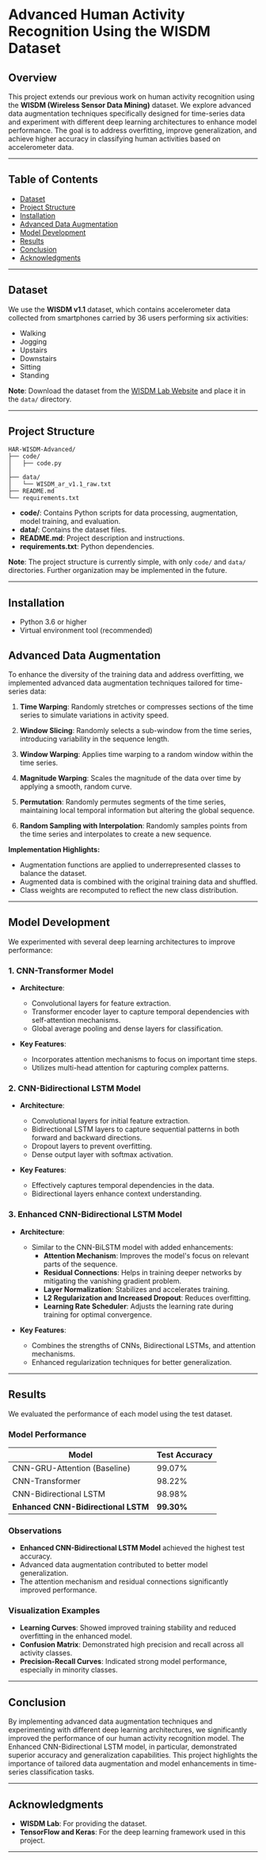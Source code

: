# **Advanced Human Activity Recognition Using the WISDM Dataset**

## **Overview**

This project extends our previous work on human activity recognition using the **WISDM (Wireless Sensor Data Mining)** dataset. We explore advanced data augmentation techniques specifically designed for time-series data and experiment with different deep learning architectures to enhance model performance. The goal is to address overfitting, improve generalization, and achieve higher accuracy in classifying human activities based on accelerometer data.

---

## **Table of Contents**

- [Dataset](#dataset)
- [Project Structure](#project-structure)
- [Installation](#installation)
- [Advanced Data Augmentation](#advanced-data-augmentation)
- [Model Development](#model-development)
- [Results](#results)
- [Conclusion](#conclusion)
- [Acknowledgments](#acknowledgments)

---

## **Dataset**

We use the **WISDM v1.1** dataset, which contains accelerometer data collected from smartphones carried by 36 users performing six activities:

- Walking
- Jogging
- Upstairs
- Downstairs
- Sitting
- Standing

**Note**: Download the dataset from the [WISDM Lab Website](https://www.cis.fordham.edu/wisdm/dataset.php) and place it in the `data/` directory.

---

## **Project Structure**

```
HAR-WISDM-Advanced/
├── code/
│   ├── code.py
│   
├── data/
│   └── WISDM_ar_v1.1_raw.txt
├── README.md
└── requirements.txt
```

- **code/**: Contains Python scripts for data processing, augmentation, model training, and evaluation.
- **data/**: Contains the dataset files.
- **README.md**: Project description and instructions.
- **requirements.txt**: Python dependencies.

**Note**: The project structure is currently simple, with only `code/` and `data/` directories. Further organization may be implemented in the future.

---

## **Installation**

- Python 3.6 or higher
- Virtual environment tool (recommended)


## **Advanced Data Augmentation**

To enhance the diversity of the training data and address overfitting, we implemented advanced data augmentation techniques tailored for time-series data:

1. **Time Warping**: Randomly stretches or compresses sections of the time series to simulate variations in activity speed.

2. **Window Slicing**: Randomly selects a sub-window from the time series, introducing variability in the sequence length.

3. **Window Warping**: Applies time warping to a random window within the time series.

4. **Magnitude Warping**: Scales the magnitude of the data over time by applying a smooth, random curve.

5. **Permutation**: Randomly permutes segments of the time series, maintaining local temporal information but altering the global sequence.

6. **Random Sampling with Interpolation**: Randomly samples points from the time series and interpolates to create a new sequence.

**Implementation Highlights:**

- Augmentation functions are applied to underrepresented classes to balance the dataset.
- Augmented data is combined with the original training data and shuffled.
- Class weights are recomputed to reflect the new class distribution.

---

## **Model Development**

We experimented with several deep learning architectures to improve performance:

### **1. CNN-Transformer Model**

- **Architecture**:
  - Convolutional layers for feature extraction.
  - Transformer encoder layer to capture temporal dependencies with self-attention mechanisms.
  - Global average pooling and dense layers for classification.

- **Key Features**:
  - Incorporates attention mechanisms to focus on important time steps.
  - Utilizes multi-head attention for capturing complex patterns.

### **2. CNN-Bidirectional LSTM Model**

- **Architecture**:
  - Convolutional layers for initial feature extraction.
  - Bidirectional LSTM layers to capture sequential patterns in both forward and backward directions.
  - Dropout layers to prevent overfitting.
  - Dense output layer with softmax activation.

- **Key Features**:
  - Effectively captures temporal dependencies in the data.
  - Bidirectional layers enhance context understanding.

### **3. Enhanced CNN-Bidirectional LSTM Model**

- **Architecture**:
  - Similar to the CNN-BiLSTM model with added enhancements:
    - **Attention Mechanism**: Improves the model's focus on relevant parts of the sequence.
    - **Residual Connections**: Helps in training deeper networks by mitigating the vanishing gradient problem.
    - **Layer Normalization**: Stabilizes and accelerates training.
    - **L2 Regularization and Increased Dropout**: Reduces overfitting.
    - **Learning Rate Scheduler**: Adjusts the learning rate during training for optimal convergence.

- **Key Features**:
  - Combines the strengths of CNNs, Bidirectional LSTMs, and attention mechanisms.
  - Enhanced regularization techniques for better generalization.

---

## **Results**

We evaluated the performance of each model using the test dataset.

### **Model Performance**

| Model                               | Test Accuracy |
|-------------------------------------|---------------|
| CNN-GRU-Attention (Baseline)        | 99.07%        |
| CNN-Transformer                     | 98.22%        |
| CNN-Bidirectional LSTM              | 98.98%        |
| **Enhanced CNN-Bidirectional LSTM** | **99.30%**    |

### **Observations**

- **Enhanced CNN-Bidirectional LSTM Model** achieved the highest test accuracy.
- Advanced data augmentation contributed to better model generalization.
- The attention mechanism and residual connections significantly improved performance.

### **Visualization Examples**

- **Learning Curves**: Showed improved training stability and reduced overfitting in the enhanced model.
- **Confusion Matrix**: Demonstrated high precision and recall across all activity classes.
- **Precision-Recall Curves**: Indicated strong model performance, especially in minority classes.

---

## **Conclusion**

By implementing advanced data augmentation techniques and experimenting with different deep learning architectures, we significantly improved the performance of our human activity recognition model. The Enhanced CNN-Bidirectional LSTM model, in particular, demonstrated superior accuracy and generalization capabilities. This project highlights the importance of tailored data augmentation and model enhancements in time-series classification tasks.

---

## **Acknowledgments**

- **WISDM Lab**: For providing the dataset.
- **TensorFlow and Keras**: For the deep learning framework used in this project.


---
